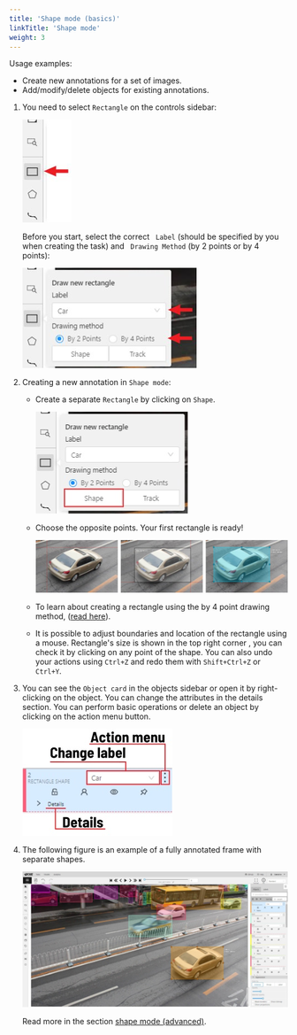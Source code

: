 ```yaml
---
title: 'Shape mode (basics)'
linkTitle: 'Shape mode'
weight: 3
---
```


Usage examples:

- Create new annotations for a set of images.
- Add/modify/delete objects for existing annotations.

1. You need to select `Rectangle` on the controls sidebar:

   ![](/images/image082.jpg)

   Before you start, select the correct ` Label` (should be specified by you when creating the task)
   and ` Drawing Method` (by 2 points or by 4 points):

   ![](/images/image080.jpg)

1. Creating a new annotation in `Shape mode`:

   - Create a separate `Rectangle` by clicking on `Shape`.

     ![](/images/image081.jpg)

   - Choose the opposite points. Your first rectangle is ready!

     ![](/images/image011_detrac.jpg)

   - To learn about creating a rectangle using the by 4 point drawing method, ([read here](/docs/for-users/user-guide/advanced/annotation-with-rectangle-by-4-points/)).

   - It is possible to adjust boundaries and location of the rectangle using a mouse.
     Rectangle's size is shown in the top right corner , you can check it by clicking on any point of the shape.
     You can also undo your actions using `Ctrl+Z` and redo them with `Shift+Ctrl+Z` or `Ctrl+Y`.

1. You can see the `Object card` in the objects sidebar or open it by right-clicking on the object.
   You can change the attributes in the details section.
   You can perform basic operations or delete an object by clicking on the action menu button.

   ![](/images/image012.jpg)

1. The following figure is an example of a fully annotated frame with separate shapes.

   ![](/images/image013_detrac.jpg)

   Read more in the section [shape mode (advanced)](/docs/for-users/user-guide/advanced/shape-mode-advanced/).
